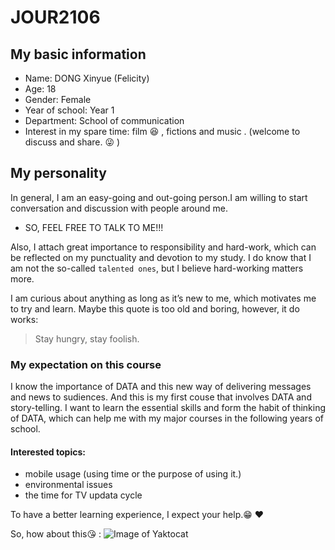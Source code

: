 # JOUR2106

## My basic information

* Name: DONG Xinyue (Felicity)
* Age: 18
* Gender: Female
* Year of school: Year 1
* Department: School of communication
* Interest in my spare time: film :satisfied: , fictions and music . (welcome to discuss and share. :stuck_out_tongue_winking_eye: ) 


## My personality 

In general, I am an easy-going and out-going person.I am willing to start conversation and discussion with people around me. 
- SO, FEEL FREE TO TALK TO ME!!! 

Also, I attach great importance to responsibility and hard-work, which can be reflected on my punctuality and devotion to my study. I do know that I am not the so-called `talented ones`, but I believe hard-working matters more.

I am curious about anything as long as it’s new to me, which motivates me to try and learn. Maybe this quote is too old and boring, however, it do works:
> Stay hungry, stay foolish.

### My expectation on this course

I know the importance of DATA and this new way of delivering messages and news to sudiences. And this is my first couse that involves DATA and story-telling. I want to learn the essential skills and form the habit of thinking of DATA, which can help me with my major courses in the following years of school.

#### Interested topics:
- mobile usage (using time or the purpose of using it.) 
- environmental issues 
- the time for TV updata cycle

To have a better learning experience, I expect your help.:grin: :heart:

So, how about this:kissing_heart: :
![Image of Yaktocat](https://c1.staticflickr.com/4/3212/3424614950_67076ab2d3_b.jpg)
